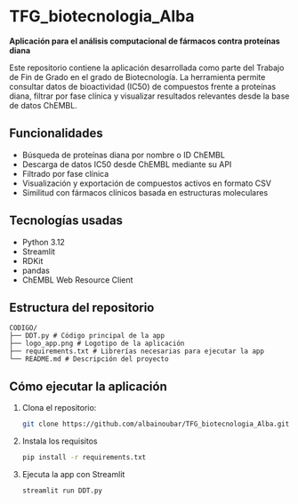 # TFG_biotecnologia_Alba

**Aplicación para el análisis computacional de fármacos contra proteínas diana**

Este repositorio contiene la aplicación desarrollada como parte del Trabajo de Fin de Grado en el grado de Biotecnología. La herramienta permite consultar datos de bioactividad (IC50) de compuestos frente a proteínas diana, filtrar por fase clínica y visualizar resultados relevantes desde la base de datos ChEMBL.

## Funcionalidades

- Búsqueda de proteínas diana por nombre o ID ChEMBL
- Descarga de datos IC50 desde ChEMBL mediante su API
- Filtrado por fase clínica 
- Visualización y exportación de compuestos activos en formato CSV
- Similitud con fármacos clínicos basada en estructuras moleculares

## Tecnologías usadas

- Python 3.12
- Streamlit
- RDKit
- pandas
- ChEMBL Web Resource Client

## Estructura del repositorio
```
CODIGO/
├── DDT.py # Código principal de la app
├── logo_app.png # Logotipo de la aplicación
├── requirements.txt # Librerías necesarias para ejecutar la app
└── README.md # Descripción del proyecto
```

## Cómo ejecutar la aplicación

1. Clona el repositorio:
   ```bash
   git clone https://github.com/albainoubar/TFG_biotecnologia_Alba.git
   ```
   
2. Instala los requisitos
   ```bash
   pip install -r requirements.txt
   ```

3. Ejecuta la app con Streamlit
   ```bash
   streamlit run DDT.py
   ```

